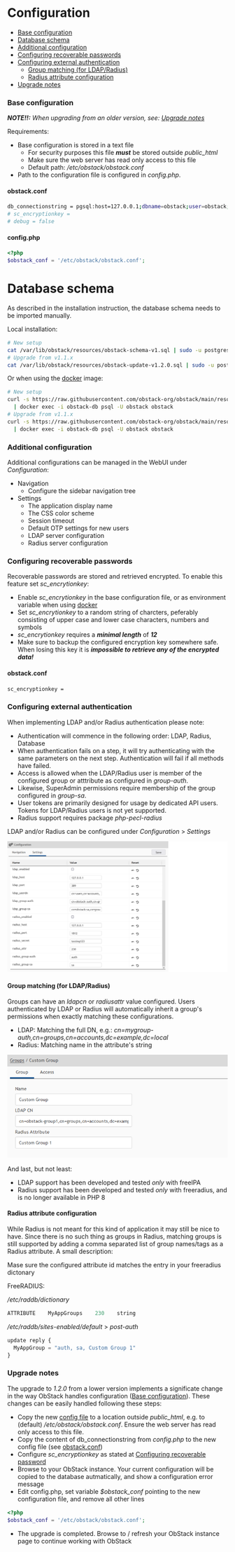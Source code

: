 # Configuration

* [Base configuration](#base-configuration)
* [Database schema](#database-schema)
* [Additional configuration](#additional-configuration)
* [Configuring recoverable passwords](#configuring-recoverable-passwords)
* [Configuring external authentication](#configuring-external-authentication)
  * [Group matching (for LDAP/Radius)](#group-matching-for-ldapradius)
  * [Radius attribute configuration](#radius-attribute-configuration)
* [Upgrade notes](#upgrade-notes)

### Base configuration

***NOTE!!:*** _When upgrading from an older version, see: [Upgrade notes](#upgrade-notes)_

Requirements:
* Base configuration is stored in a text file
  * For security purposes this file ***must*** be stored outside _public_html_
  * Make sure the web server has read only access to this file
  * Default path: _/etc/obstack/obstack.conf_
* Path to the configuration file is configured in _config.php_.

#### obstack.conf

```bash
db_connectionstring = pgsql:host=127.0.0.1;dbname=obstack;user=obstack;password=obstack
# sc_encryptionkey =
# debug = false
```

#### config.php

```php
<?php
$obstack_conf = '/etc/obstack/obstack.conf';
```

# Database schema

As described in the installation instruction, the database schema needs to be imported manually.

Local installation:

```bash
# New setup
cat /var/lib/obstack/resources/obstack-schema-v1.sql | sudo -u postgres psql obstack
# Upgrade from v1.1.x
cat /var/lib/obstack/resources/obstack-update-v1.2.0.sql | sudo -u postgres psql obstack
```

Or when using the <a href="https://github.com/obstack-org/obstack-docker" target="_blank">docker</a> image:

```bash
# New setup
curl -s https://raw.githubusercontent.com/obstack-org/obstack/main/resources/obstack-schema-v1.sql \
  | docker exec -i obstack-db psql -U obstack obstack
# Upgrade from v1.1.x
curl -s https://raw.githubusercontent.com/obstack-org/obstack/main/resources/obstack-update-v1.2.0.sql \
  | docker exec -i obstack-db psql -U obstack obstack
```

### Additional configuration

Additional configurations can be managed in the WebUI under _Configuration_:
* Navigation
  * Configure the sidebar navigation tree
* Settings
  * The application display name
  * The CSS color scheme
  * Session timeout
  * Default OTP settings for new users
  * LDAP server configuration
  * Radius server configuration

### Configuring recoverable passwords

Recoverable passwords are stored and retrieved encrypted. To enable this feature set _sc_encrytionkey_:

* Enable _sc_encrytionkey_ in the base configuration file, or as environment variable when using <a href="https://github.com/obstack-org/obstack-docker" target="_blank">docker</a>
* Set _sc_encrytionkey_ to a random string of charcters, peferably consisting of upper case and lower case characters, numbers and symbols
* _sc_encrytionkey_ requires a ***minimal length*** of ***12***
* Make sure to backup the configured encryption key somewhere safe. When losing this key it is ***impossible to retrieve any of the encrypted data!***

#### obstack.conf

```bash
sc_encryptionkey =
```

### Configuring external authentication

When implementing LDAP and/or Radius authentication please note:

* Authentication will commence in the following order: LDAP, Radius, Database
* When authentication fails on a step, it will try authenticating with the same parameters on the next step. Authentication will fail if all methods have failed.
* Access is allowed when the LDAP/Radius user is member of the configured group or atttribute as configured in _group-auth_.
* Likewise, SuperAdmin permissions require membership of the group configured in _group-sa_.
* User tokens are primarily designed for usage by dedicated API users. Tokens for LDAP/Radius users is not yet supported.
* Radius support requires package _php-pecl-radius_

LDAP and/or Radius can be configured under _Configuration_ > _Settings_

![Global configuration](../img/os-cf2.png)

#### Group matching (for LDAP/Radius)

Groups can have an _ldapcn_ or _radiusattr_ value configured. Users authenticated by LDAP or Radius will automatically inherit a group's permissions when exactly matching these configurations.
* LDAP: Matching the full DN, e.g.: _cn=mygroup-auth,cn=groups,cn=accounts,dc=example,dc=local_
* Radius: Matching name in the attribute's string

![Group configuration](../img/os-cf1.png)

And last, but not least:
* LDAP support has been developed and tested _only_ with freeIPA
* Radius support has been developed and tested _only_ with freeradius, and is no longer available in PHP 8

#### Radius attribute configuration

While Radius is not meant for this kind of application it may still be nice to have. Since there is no such thing as groups in Radius, matching groups is still supported by adding a comma separated list of group names/tags as a Radius attribute. A small description:

Mase sure the configured attribute id matches the entry in your freeradius dictonary

FreeRADIUS:

_/etc/raddb/dictionary_

```javascript
ATTRIBUTE    MyAppGroups    230    string
```

_/etc/raddb/sites-enabled/default_ > _post-auth_

```javascript
update reply {
  MyAppGroup = "auth, sa, Custom Group 1"
}
```

### Upgrade notes

The upgrade to _1.2.0_ from a lower version implements a significate change in the way ObStack handles configuration ([Base configuration](#base-configuration)). These changes can be easily handled following these steps:

* Copy the new <a href="https://github.com/obstack-org/obstack/blob/main/resources/obstack.conf" target="_blank">config file</a> to a location outside _public_html_, e.g. to (default) _/etc/obstack/obstack.conf_. Ensure the web server has read only access to this file.
* Copy the content of db_connectionstring from _config.php_ to the new config file (see [obstack.conf](#obstackconf))
* Configure _sc_encryptionkey_ as stated at [Configuring recoverable password](#configuring-recoverable-passwords)
* Browse to your ObStack instance. Your current configuration will be copied to the database autmatically, and show a configuration error message
* Edit config.php, set variable _$obstack_conf_ pointing to the new configuration file, and remove all other lines
```php
<?php
$obstack_conf = '/etc/obstack/obstack.conf';
```
* The upgrade is completed. Browse to / refresh your ObStack instance page to continue working with ObStack
